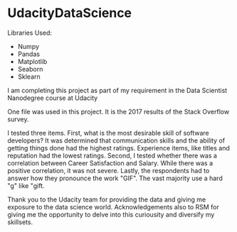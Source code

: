 # UdacityDataScience

Libraries Used:
  - Numpy
  - Pandas
  - Matplotlib
  - Seaborn
  - Sklearn

I am completing this project as part of my requirement in the Data Scientist Nanodegree course at Udacity

One file was used in this project. It is the 2017 results of the Stack Overflow survey. 

I tested three items. First, what is the most desirable skill of software developers? It was determined that communication skills and the ability of getting things done had the highest ratings. Experience items, like titles and reputation had the lowest ratings. Second, I tested whether there was a correlation between Career Satisfaction and Salary. While there was a positive correlation, it was not severe. Lastly, the respondents had to answer how they pronounce the work "GIF". The vast majority use a hard "g" like "gift. 

Thank you to the Udacity team for providing the data and giving me exposure to the data science world. Acknowledgements also to RSM for giving me the opportunity to delve into this curiousity and diversify my skillsets. 

